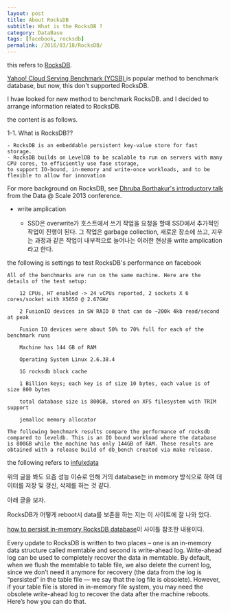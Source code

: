 ```yaml
---
layout: post
title: About RocksDB
subtitle: What is the RocksDB ?
category: DataBase
tags: [facebook, rocksdb]
permalink: /2016/03/18/RocksDB/
---
```


this refers to <a href = "http://rocksdb.org/"> RocksDB</a>.


 <a href = "https://github.com/brianfrankcooper/YCSB/wiki">Yahoo! Cloud Serving Benchmark (YCSB) </a> is popular method to benchmark database, but now, this don't supported RocksDB.
 
 I hvae looked for new method to benchmark RocksDB. and I decided to arrange information related to RocksDB.
 
the content is as follows.


1-1. What is RocksDB??

    - RocksDB is an embeddable persistent key-value store for fast storage.
    - RocksDB builds on LevelDB to be scalable to run on servers with many CPU cores, to efficiently use fase storage, 
    to support IO-bound, in-memory and write-once workloads, and to be flexible to allow for innovation 
    
 For more background on RocksDB, see <a href="/img/Image/DataBase/2016-03-18-RocksDB/intro.pdf" target="_blank">Dhruba Borthakur's introductory talk</a> from the Data @ Scale 2013 conference.
 
 
* write amplication

  - SSD은 overwrite가 호스트에서 쓰기 작업을 요청을 할때 SSD에서 추가적인 작업이 
  진행이 된다. 그 작업은 garbage collection, 새로운 장소에 쓰고, 지우는 과정과 같은
  작업이 내부적으로 늘어나는 이러한 현상을 write amplication라고 한다. 


the following is settings to test RocksDB's performance on facebook

```
All of the benchmarks are run on the same machine. Here are the details of the test setup:

    12 CPUs, HT enabled -> 24 vCPUs reported, 2 sockets X 6 cores/socket with X5650 @ 2.67GHz
    
    2 FusionIO devices in SW RAID 0 that can do ~200k 4kb read/second at peak
    
    Fusion IO devices were about 50% to 70% full for each of the benchmark runs
    
    Machine has 144 GB of RAM
    
    Operating System Linux 2.6.38.4
    
    1G rocksdb block cache
    
    1 Billion keys; each key is of size 10 bytes, each value is of size 800 bytes
    
    total database size is 800GB, stored on XFS filesystem with TRIM support
    
    jemalloc memory allocator

The following benchmark results compare the performance of rocksdb compared to leveldb. This is an IO bound workload where the database is 800GB while the machine has only 144GB of RAM. These results are obtained with a release build of db_bench created via make release.
```

the following refers to <a href = "https://influxdata.com/blog/benchmarking-leveldb-vs-rocksdb-vs-hyperleveldb-vs-lmdb-performance-for-influxdb/">infulxdata</a> 


위의 글을 봐도 요즘 성능 이슈로 인해 거의 database는 in memory 방식으로 하여 데이터를 저장 및 갱신, 삭제를 하는 것 같다.

아래 글을 보자.

RocksDB가 어떻게 reboot시 data를 보존을 하는 지는 이 사이트에 잘 나와 았다. 

<a href = "http://rocksdb.org/blog/245/how-to-persist-in-memory-rocksdb-database/">how to persisit in-memory RocksDB database</a>이 사이틀 참조한 내용이다. 

Every update to RocksDB is written to two places – one is an in-memory data structure called memtable and second is write-ahead log. Write-ahead log can be used to completely recover the data in memtable. By default, when we flush the memtable to table file, we also delete the current log, since we don’t need it anymore for recovery (the data from the log is “persisted” in the table file — we say that the log file is obsolete). However, if your table file is stored in in-memory file system, you may need the obsolete write-ahead log to recover the data after the machine reboots. Here’s how you can do that.
